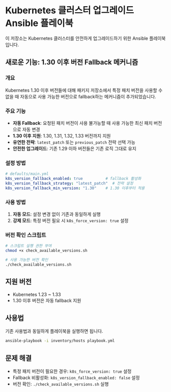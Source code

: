 # Kubernetes 클러스터 업그레이드 Ansible 플레이북

이 저장소는 Kubernetes 클러스터를 안전하게 업그레이드하기 위한 Ansible 플레이북입니다.

## 새로운 기능: 1.30 이후 버전 Fallback 메커니즘

### 개요
Kubernetes 1.30 이후 버전들에 대해 패키지 저장소에서 특정 패치 버전을 사용할 수 없을 때 자동으로 사용 가능한 버전으로 fallback하는 메커니즘이 추가되었습니다.

### 주요 기능
- **자동 Fallback**: 요청된 패치 버전이 사용 불가능할 때 사용 가능한 최신 패치 버전으로 자동 변경
- **1.30 이후 지원**: 1.30, 1.31, 1.32, 1.33 버전까지 지원
- **유연한 전략**: `latest_patch` 또는 `previous_patch` 전략 선택 가능
- **안전한 업그레이드**: 기존 1.29 이하 버전들은 기존 로직 그대로 유지

### 설정 방법
```yaml
# defaults/main.yml
k8s_version_fallback_enabled: true          # fallback 활성화
k8s_version_fallback_strategy: "latest_patch"  # 전략 설정
k8s_version_fallback_min_version: "1.30"    # 1.30 이후부터 적용
```

### 사용 방법
1. **자동 모드**: 설정 변경 없이 기존과 동일하게 실행
2. **강제 모드**: 특정 버전 필요 시 `k8s_force_version: true` 설정

### 버전 확인 스크립트
```bash
# 스크립트 실행 권한 부여
chmod +x check_available_versions.sh

# 사용 가능한 버전 확인
./check_available_versions.sh
```

## 지원 버전
- Kubernetes 1.23 ~ 1.33
- 1.30 이후 버전은 자동 fallback 지원

## 사용법
기존 사용법과 동일하게 플레이북을 실행하면 됩니다.

```bash
ansible-playbook -i inventory/hosts playbook.yml
```

## 문제 해결
- 특정 패치 버전이 필요한 경우: `k8s_force_version: true` 설정
- Fallback 비활성화: `k8s_version_fallback_enabled: false` 설정
- 버전 확인: `./check_available_versions.sh` 실행
